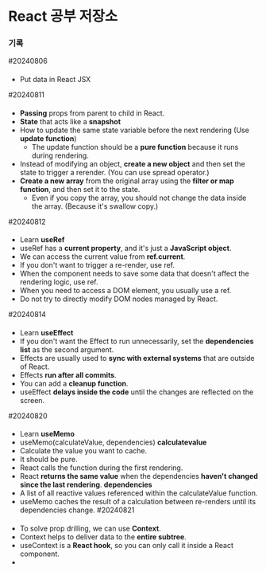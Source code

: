 # React 공부 저장소

### 기록

#20240806

#### <JSX>

- Put data in React JSX

#20240811

#### <props>

- **Passing** props from parent to child in React.
- **State** that acts like a **snapshot**
- How to update the same state variable before the next rendering (Use **update function**)
  - The update function should be a **pure function** because it runs during rendering.
- Instead of modifying an object, **create a new object** and then set the state to trigger a rerender. (You can use spread operator.)
- **Create a new array** from the original array using the **filter or map function**, and then set it to the state.
  - Even if you copy the array, you should not change the data inside the array. (Because it's swallow copy.)

#20240812

#### <useRef>

- Learn **useRef**
- useRef has a **current property**, and it's just a **JavaScript object**.
- We can access the current value from **ref.current**.
- If you don't want to trigger a re-render, use ref.
- When the component needs to save some data that doesn't affect the rendering logic, use ref.
- When you need to access a DOM element, you usually use a ref.
- Do not try to directly modify DOM nodes managed by React.

#20240814

#### <useEffect>

- Learn **useEffect**
- If you don't want the Effect to run unnecessarily, set the **dependencies list** as the second argument.
- Effects are usually used to **sync with external systems** that are outside of React.
- Effects **run after all commits**.
- You can add a **cleanup function**.
- useEffect **delays inside the code** until the changes are reflected on the screen.

#20240820

#### <useMemo>

- Learn **useMemo**
- useMemo(calculateValue, dependencies)
  **calculatevalue**
- Calculate the value you want to cache.
- It should be pure.
- React calls the function during the first rendering.
- React **returns the same value** when the dependencies **haven't changed since the last rendering**.
  **dependencies**
- A list of all reactive values referenced within the calculateValue function.
- useMemo caches the result of a calculation between re-renders until its dependencies change.
  #20240821

#### <useContext>

- To solve prop drilling, we can use **Context**.
- Context helps to deliver data to the **entire subtree**.
- useContext is a **React hook**, so you can only call it inside a React component.
-
